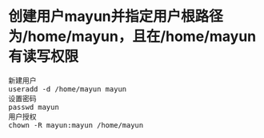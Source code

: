 # 创建用户mayun并指定用户根路径为/home/mayun，且在/home/mayun有读写权限
<pre>
新建用户
useradd -d /home/mayun mayun
设置密码
passwd mayun
用户授权
chown -R mayun:mayun /home/mayun
</pre>
